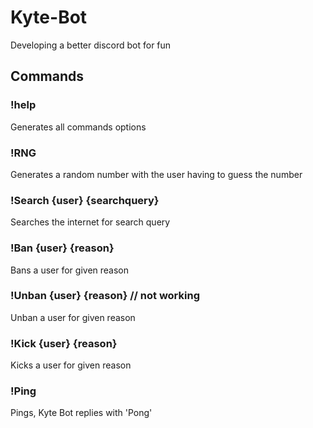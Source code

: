 # Kyte-Bot

Developing a better discord bot for fun

## Commands

### !help

Generates all commands options

### !RNG

Generates a random number with the user having to guess the number

### !Search {user} {searchquery}

Searches the internet for search query

### !Ban {user} {reason}

Bans a user for given reason

### !Unban {user} {reason} // not working

Unban a user for given reason

### !Kick {user} {reason}

Kicks a user for given reason

### !Ping

Pings, Kyte Bot replies with 'Pong'
